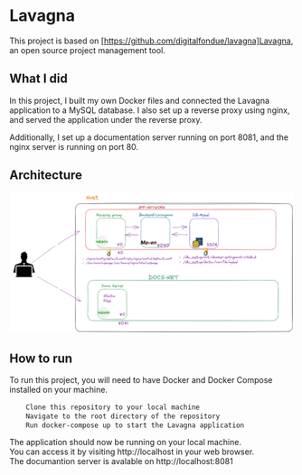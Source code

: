 # Lavagna

This project is based on [https://github.com/digitalfondue/lavagna]Lavagna, an open source project management tool.

## What I did

In this project, I built my own Docker files and connected the Lavagna application to a MySQL database. I also set up a reverse proxy using nginx, and served the application under the reverse proxy.

Additionally, I set up a documentation server running on port 8081, and the nginx server is running on port 80.

## Architecture


![App Architecture ](./Lavagna.png)
## How to run

To run this project, you will need to have Docker and Docker Compose installed on your machine.
```
    Clone this repository to your local machine
    Navigate to the root directory of the repository
    Run docker-compose up to start the Lavagna application
```

The application should now be running on your local machine.<br> You can access it by visiting http://localhost in your web browser. <br>
The documantion server is avalable on http://localhost:8081
